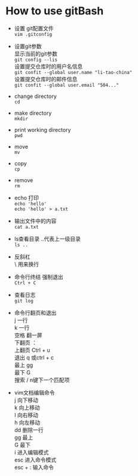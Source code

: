 # How to use gitBash

- 设置 git配置文件  
`vim .gitconfig`  

- 设置git参数  
显示当前的git参数  
`git config --lis`  
设置提交仓库时的用户名信息  
`git confit --global user.name "li-tao-china"`  
设置提交仓库时的邮件信息  
`git confit --global user.email "504..."`  

- change directory  
`cd`  

- make directory  
`mkdir`  

- print working directory  
`pwd`  

- move  
`mv`  

- copy  
`cp`  

- remove  
`rm`  

- echo 打印  
`echo 'hello'`  
`echo 'hello' > a.txt`  

- 输出文件中的内容  
`cat a.txt`   

- ls查看目录  ..代表上一级目录  
`ls .. `   

- 反斜杠   
\ 用来换行  

- 命令行终结 强制退出  
`Ctrl + C`   

- 查看日志  
`git log`  

- 命令行翻页和退出  
j 一行  
k 一行  
空格 翻一屏  
下翻页 ：  
上翻页 Ctrl + u  
退出 q 或ctrl + c  
最上 gg  
最下 G  
搜索 /  n键下一个匹配项  

- vim文档编辑命令  
j	向下移动  
k	向上移动  
l	向右移动  
h	向左移动  
dd      删除一行  
gg	最上  
G	最下  
i 	进入编辑模式  
esc 	进入命令模式  
esc + : 输入命令  